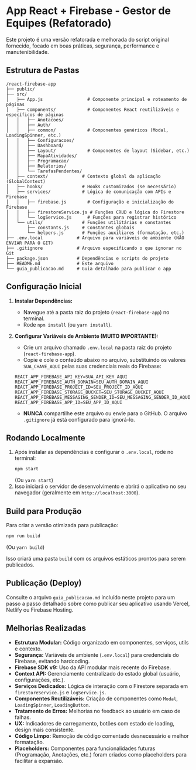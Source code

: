 # App React + Firebase - Gestor de Equipes (Refatorado)

Este projeto é uma versão refatorada e melhorada do script original fornecido, focado em boas práticas, segurança, performance e manutenibilidade.

## Estrutura de Pastas

```
/react-firebase-app
├── public/
├── src/
│   ├── App.js                 # Componente principal e roteamento de páginas
│   ├── components/            # Componentes React reutilizáveis e específicos de páginas
│   │   ├── Anotacoes/
│   │   ├── Auth/
│   │   ├── common/            # Componentes genéricos (Modal, LoadingSpinner, etc.)
│   │   ├── Configuracoes/
│   │   ├── Dashboard/
│   │   ├── Layout/            # Componentes de layout (Sidebar, etc.)
│   │   ├── MapaAtividades/
│   │   ├── Programacao/
│   │   ├── Relatorios/
│   │   └── TarefasPendentes/
│   ├── context/             # Contexto global da aplicação (GlobalContext)
│   ├── hooks/               # Hooks customizados (se necessário)
│   ├── services/            # Lógica de comunicação com APIs e Firebase
│   │   ├── firebase.js        # Configuração e inicialização do Firebase
│   │   ├── firestoreService.js # Funções CRUD e lógica do Firestore
│   │   └── logService.js      # Funções para registrar histórico
│   └── utils/               # Funções utilitárias e constantes
│       ├── constants.js     # Constantes globais
│       └── helpers.js       # Funções auxiliares (formatação, etc.)
├── .env.local             # Arquivo para variáveis de ambiente (NÃO ENVIAR PARA O GIT)
├── .gitignore             # Arquivo especificando o que ignorar no Git
├── package.json           # Dependências e scripts do projeto
├── README.md              # Este arquivo
└── guia_publicacao.md     # Guia detalhado para publicar o app
```

## Configuração Inicial

1.  **Instalar Dependências:**
    *   Navegue até a pasta raiz do projeto (`react-firebase-app`) no terminal.
    *   Rode `npm install` (ou `yarn install`).

2.  **Configurar Variáveis de Ambiente (MUITO IMPORTANTE):**
    *   Crie um arquivo chamado `.env.local` na pasta raiz do projeto (`react-firebase-app`).
    *   Copie e cole o conteúdo abaixo no arquivo, substituindo os valores `SUA_CHAVE_AQUI` pelas suas credenciais reais do Firebase:

    ```plaintext
    REACT_APP_FIREBASE_API_KEY=SUA_API_KEY_AQUI
    REACT_APP_FIREBASE_AUTH_DOMAIN=SEU_AUTH_DOMAIN_AQUI
    REACT_APP_FIREBASE_PROJECT_ID=SEU_PROJECT_ID_AQUI
    REACT_APP_FIREBASE_STORAGE_BUCKET=SEU_STORAGE_BUCKET_AQUI
    REACT_APP_FIREBASE_MESSAGING_SENDER_ID=SEU_MESSAGING_SENDER_ID_AQUI
    REACT_APP_FIREBASE_APP_ID=SEU_APP_ID_AQUI
    ```
    *   **NUNCA** compartilhe este arquivo ou envie para o GitHub. O arquivo `.gitignore` já está configurado para ignorá-lo.

## Rodando Localmente

1.  Após instalar as dependências e configurar o `.env.local`, rode no terminal:
    ```bash
    npm start
    ```
    (Ou `yarn start`)
2.  Isso iniciará o servidor de desenvolvimento e abrirá o aplicativo no seu navegador (geralmente em `http://localhost:3000`).

## Build para Produção

Para criar a versão otimizada para publicação:

```bash
npm run build
```

(Ou `yarn build`)

Isso criará uma pasta `build` com os arquivos estáticos prontos para serem publicados.

## Publicação (Deploy)

Consulte o arquivo `guia_publicacao.md` incluído neste projeto para um passo a passo detalhado sobre como publicar seu aplicativo usando Vercel, Netlify ou Firebase Hosting.

## Melhorias Realizadas

*   **Estrutura Modular:** Código organizado em componentes, serviços, utils e contexto.
*   **Segurança:** Variáveis de ambiente (`.env.local`) para credenciais do Firebase, evitando hardcoding.
*   **Firebase SDK v9:** Uso da API modular mais recente do Firebase.
*   **Context API:** Gerenciamento centralizado do estado global (usuário, configurações, etc.).
*   **Serviços Dedicados:** Lógica de interação com o Firestore separada em `firestoreService.js` e `logService.js`.
*   **Componentes Reutilizáveis:** Criação de componentes como `Modal`, `LoadingSpinner`, `LoadingButton`.
*   **Tratamento de Erros:** Melhorias no feedback ao usuário em caso de falhas.
*   **UX:** Indicadores de carregamento, botões com estado de loading, design mais consistente.
*   **Código Limpo:** Remoção de código comentado desnecessário e melhor formatação.
*   **Placeholders:** Componentes para funcionalidades futuras (Programação, Anotações, etc.) foram criados como placeholders para facilitar a expansão.

